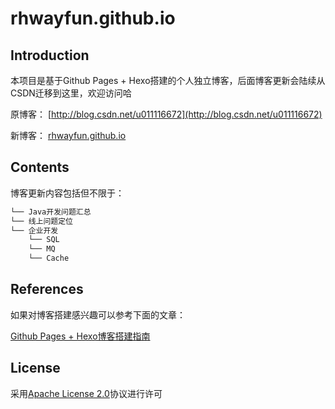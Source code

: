 # rhwayfun.github.io

## Introduction

本项目是基于Github Pages + Hexo搭建的个人独立博客，后面博客更新会陆续从CSDN迁移到这里，欢迎访问哈

原博客：
[http://blog.csdn.net/u011116672](http://blog.csdn.net/u011116672)

新博客：
[rhwayfun.github.io](https://rhwayfun.github.io)

## Contents

博客更新内容包括但不限于：

```xml
└── Java开发问题汇总
└── 线上问题定位
└── 企业开发
    └── SQL
    └── MQ
    └── Cache
```

## References

如果对博客搭建感兴趣可以参考下面的文章：

[Github Pages + Hexo博客搭建指南](http://blog.csdn.net/u011116672/article/details/51160742)


## License

采用[Apache License 2.0](http://www.apache.org/licenses/LICENSE-2.0)协议进行许可
